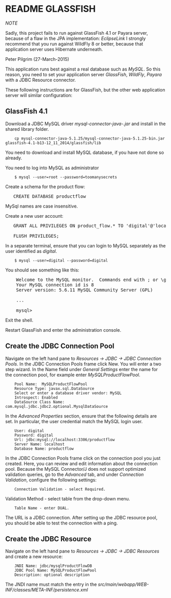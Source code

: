 README GLASSFISH
==================


*NOTE*

Sadly, this project fails to run against GlassFish 4.1 or Payara server, because of a flaw in the JPA implementation: *EclipseLink*
I strongly recommend that you run against WildFly 8 or better, because that application server uses Hibernate underneath.

Peter Pilgrim (27-March-2015)



This application runs best against a real database such as *MySQL*. So this reason, you need to set your application server *GlassFish*, *WildFly*, *Payara* with a JDBC Resource connector.

These following instructions are for GlassFish, but the other web application server will similar configuration:


GlassFish 4.1
--------------


Download a JDBC MySQL driver  _mysql-connector-java-<VERSION>.jar_ and install in the shared library folder.


```
    cp mysql-connector-java-5.1.25/mysql-connector-java-5.1.25-bin.jar  glassfish-4.1-b13-12_11_2014/glassfish/lib
```


You need to download and install MySQL database, if you have not done so already.

You need to log into MySQL as administrator

```
    $ mysql --user=root --password=toomanysecrets
```

Create a schema for the product flow:

<pre>
   CREATE DATABASE productflow
</pre>

MySql names are case insensitive.

Create a new user account:

<pre>
   GRANT ALL PRIVILEGES ON product_flow.* TO 'digital'@'localhost' IDENTIFIED BY 'digital';

   FLUSH PRIVILEGES;
</pre>


In a separate terminal, ensure that you can login to MySQL separately as the user identified as *digital*.

```
    $ mysql --user=digital --password=digital
```

You should see something like this:

<pre>
    Welcome to the MySQL monitor.  Commands end with ; or \g.
    Your MySQL connection id is 8
    Server version: 5.6.11 MySQL Community Server (GPL)

    ...

    mysql>
</pre>

Exit the shell.

Restart GlassFish and enter the administration console.

## Create the JDBC Connection Pool ##

Navigate on the left hand pane to *Resources -> JDBC -> JDBC Connection Pools*.
In the JDBC Connection Pools frame click New. You will enter a two step wizard. In the Name field under *General Settings*
enter the name for the connection pool, for example enter *MySQLProductFlowPool*.


        Pool Name:  MySQLProductFlowPool
        Resource Type: javax.sql.DataSource
        Select or enter a database driver vendor: MySQL
        Introspect: Enabled
        DataSource Class Name: com.mysql.jdbc.jdbc2.optional.MysqlDataSource


In the *Advanced Properties* section, ensure that the following details are set. In particular, the user credential match the MySQL login user.


        User: digital
        Password: digital
        Url: jdbc:mysql://localhost:3306/productflow
        Server Name: localhost
        Database Name: productflow


In the JDBC Connection Pools frame click on the connection pool you just created. Here, you can review and edit information about the connection pool. Because the MySQL Connector/J does
not support optimized validation queries, go to the *Advanced* tab, and under *Connection Validation*, configure the following settings:

        Connection Validation - select Required.


Validation Method - select table from the drop-down menu.

        Table Name - enter DUAL.


The URL is a JDBC connection. After setting up the JDBC resource pool, you should be able to test the connection with a ping.



## Create the JDBC Resource  ##


Navigate on the left hand pane to *Resources -> JDBC -> JDBC Resources* and create a new resource:


        JNDI Name: jdbc/mysqlProductFlowDB
        JDBC Pool Name: MySQLProductFlowPool
        Description: optional description


The JNDI name must match the entry in the *src/main/webapp/WEB-INF/classes/META-INF/persistence.xml*


